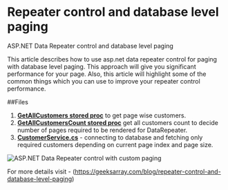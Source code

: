 # Repeater control and database level paging

ASP.NET Data Repeater control and database level paging

This article describes how to use asp.net data repeater control for paging with database level paging. This approach will give you significant performance for your page. 
Also, this article will highlight some of the common things which you can use to improve your repeater control performance.

##Files

1. **[GetAllCustomers stored proc](https://github.com/geeksarray/repeater-control-and-database-level-paging/blob/master/NorthwindApp/NorthwindApp/GetAllCustomerCount.sql)** to get page wise customers. 
2. **[GetAllCustomersCount stored proc](https://github.com/geeksarray/repeater-control-and-database-level-paging/blob/master/NorthwindApp/NorthwindApp/GetAllCustomerCount.sql)** get all customers count to decide number of pages required to be rendered for DataRepeater.
3. **[CustomerService.cs](https://github.com/geeksarray/repeater-control-and-database-level-paging/blob/master/NorthwindApp/NorthwindApp/CustomerService.cs)** - connecting to database and fetching only required customers depending on current page index and page size.

![ASP.NET Data Repeater control with custom paging](https://geekarray.com/images/blog/custompaging.png)

For more details visit - (https://geeksarray.com/blog/repeater-control-and-database-level-paging)
